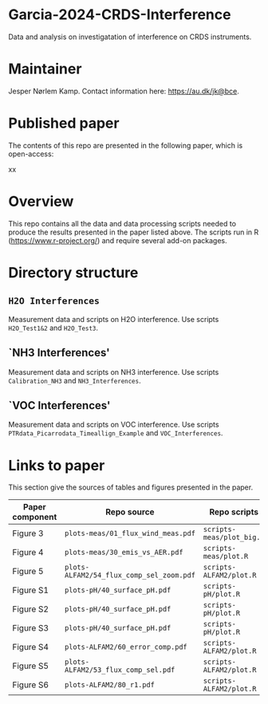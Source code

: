 # Garcia-2024-CRDS-Interference
Data and analysis on investigatation of interference on CRDS instruments.

# Maintainer
Jesper Nørlem Kamp.
Contact information here: <https://au.dk/jk@bce>.

# Published paper
The contents of this repo are presented in the following paper, which is open-access:

xx

# Overview
This repo contains all the data and data processing scripts needed to produce the results presented in the paper listed above.
The scripts run in R (<https://www.r-project.org/>) and require several add-on packages.

# Directory structure

## `H2O Interferences`
Measurement data and scripts on H2O interference.
Use scripts `H2O_Test1&2` and `H2O_Test3`.

## `NH3 Interferences'
Measurement data and scripts on NH3 interference.
Use scripts `Calibration_NH3` and `NH3_Interferences`.

## `VOC Interferences'
Measurement data and scripts on VOC interference.
Use scripts `PTRdata_Picarrodata_Timeallign_Example` and `VOC_Interferences`.

# Links to paper
This section give the sources of tables and figures presented in the paper.

| Paper component          |  Repo source                             |  Repo scripts             |
|-----------------         |-----------------                         |---------------            |
|    Figure 3              | `plots-meas/01_flux_wind_meas.pdf`       | `scripts-meas/plot_big.R` |
|    Figure 4              | `plots-meas/30_emis_vs_AER.pdf`          | `scripts-meas/plot.R`     |
|    Figure 5              | `plots-ALFAM2/54_flux_comp_sel_zoom.pdf` | `scripts-ALFAM2/plot.R`   |
|    Figure S1             | `plots-pH/40_surface_pH.pdf`             | `scripts-pH/plot.R`       |
|    Figure S2             | `plots-pH/40_surface_pH.pdf`             | `scripts-pH/plot.R`       |
|    Figure S3             | `plots-pH/40_surface_pH.pdf`             | `scripts-pH/plot.R`       |
|    Figure S4             | `plots-ALFAM2/60_error_comp.pdf`         | `scripts-ALFAM2/plot.R`   |
|    Figure S5             | `plots-ALFAM2/53_flux_comp_sel.pdf`      | `scripts-ALFAM2/plot.R`   |
|    Figure S6             | `plots-ALFAM2/80_r1.pdf`                 | `scripts-ALFAM2/plot.R`   |


